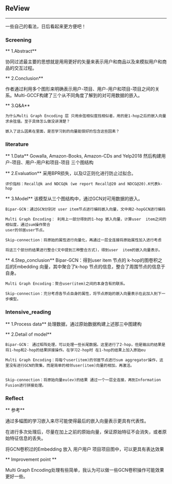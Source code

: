 ## ReView
----
一些自己的看法，日后看起来更方便吧！

### Screening

** 1.Abstract**

协同过滤最主要的思想就是用用更好的矢量来表示用户和商品以及来模拟用户和商品的交互过程。

** 2.Conclusion**

作者通过利用多个图形来明确表示用户-项目、用户-用户和项目-项目之间的关系。Multi-GCCF构建了三个从不同角度了解到的对可用数据的嵌入。


** 3.Q&A**
	
	为什么Multi Graph Encoding 层 只用余弦相似度找相似者，用的是1-hop之后的嵌入向量求余弦值。至于具体怎么做没讲清楚？
	
	嵌入了这么因素在里面，是否学习到的向量能很好的包含这些因素？

### literature


** 1.Data**
	Gowalla, Amazon-Books, Amazon-CDs and Yelp2018 
	然后构建用户-项目、用户-用户和项目-项目 三个图结构

** 2.Evaluation**
	采用BPR损失，以及l2正则化进行防止过拟合。
	
	评价指标：Recall@k and NDCG@k (we report Recall@20 and NDCG@20).K代表k-hop

** 3.Model**
	该模型从三个图结构中，通过GCN对可用数据的嵌入。
	
	Bipar-GCN：通过GCN分别对 user item节点进行编码嵌入向量，文中用2-hopGCN进行编码
	
	Multi Graph Encoding： 利用上一部分得到的1-hop 嵌入向量，计算user  item之间的相似度，通过sum操作聚合
	user的邻居user节点。
	
	Skip-connection：将原始的属性进行向量化，再通过一层全连接将原始属性加入进行考虑
	
	将这三个部分的结果进行整合(文中提到三种整合方式)，得到user  item的嵌入向量表示。
	
** 4.Step_conclusion**
	Bipar-GCN：得到user item 节点的 k-hop的图卷积之后的Embedding 向量，其中聚合了k-hop
	节点的信息，整合了周围节点的信息于自身。
	
	Multi Graph Encoding：聚合user(item)之间的本身含有的联系。
	
	Skip-connection：充分考虑各节点自身的属性，将节点原始的嵌入向量表示在此加入到下一步模型。
	

### Intensive_reading

** 1.Process data**
	处理数据，通过原始数据构建上述那三中图建构

** 2.Detail of model**
	
	Bipar-GCN： 通过矩阵处理，可以处理一些长尾数据。这里进行了2-hop，但是输出的结果是将1-hop和2-hop的结果拼接操作。在学习2-hop时 在1-hop的结果上加入原始eu
		
	Multi Graph Encoding：将每个user(item)的邻居节点进行sum aggregator操作，这里没有进行GCN的聚集，而是简单的相邻user(item)向量的相加，再激活。

	
	Skip-connection：将原始向量eu(ev)的结果 通过一个一层全连接，再到Information Fusion进行拼接处理。
	
	
	

### Reflect

** 参考**

通过多幅图的学习嵌入来尽可能使得最后的嵌入向量表示更具有代表性。

在进行多次处理后，尽量在加上之前的原始向量，保证原始特征不会消失，或者原始特征信息的丢失。

将GCN卷积过的Embedding 放入 用户用户  项目项目图中，可以更具有表达效果

 ** Improvement point ** 

Multi Graph Encoding处理有些简单，我认为可以做一些GCN卷积操作可能效果更好一些。
